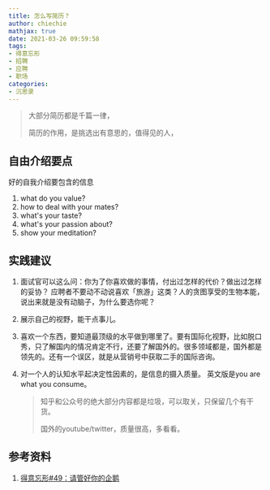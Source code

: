 ```yaml
---
title: 怎么写简历？
author: chiechie
mathjax: true
date: 2021-03-26 09:59:58
tags:
- 得意忘形
- 招聘
- 应聘
- 职场
categories:
- 沉思录
---
```


> 大部分简历都是千篇一律，
> 
> 简历的作用，是挑选出有意思的，值得见的人，


## 自由介绍要点

好的自我介绍要包含的信息

1. what do you value?
2. how to deal with your mates?
3. what's your taste?
4. what's your passion about?
5. show your meditation?


## 实践建议

1. 面试官可以这么问：你为了你喜欢做的事情，付出过怎样的代价？做出过怎样的妥协？ 应聘者不要动不动说喜欢「旅游」这类？人的贪图享受的生物本能，说出来就是没有动脑子，为什么要选你呢？
2. 展示自己的视野，能干点事儿。
3. 喜欢一个东西，要知道最顶级的水平做到哪里了。要有国际化视野，比如脱口秀，只了解国内的情况肯定不行，还要了解国外的。很多领域都是，国外都是领先的。还有一个误区，就是从营销号中获取二手的国际咨询。
4. 对一个人的认知水平起决定性因素的，是信息的摄入质量。 英文版是you are what you consume。
   
   > 知乎和公众号的绝大部分内容都是垃圾，可以取关，只保留几个有干货。
   > 
   > 国外的youtube/twitter，质量很高，多看看。




## 参考资料

1. [得意忘形#49：请管好你的企鹅](https://podcasts.apple.com/cn/podcast/%E5%BE%97%E6%84%8F%E5%BF%98%E5%BD%A2%E6%92%AD%E5%AE%A2/id1200767928?i=1000424079668)